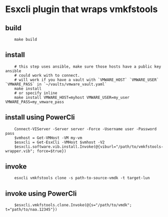 # Esxcli plugin that wraps vmkfstools 

## build
```console
    make build
```

## install
```console
    # this step uses ansible, make sure those hosts have a public key ansible
    # could work with to connect.
    # will work if you have a vault with `VMWARE_HOST` `VMWARE_USER` `VMWARE_PASS` in `~/vaults/vmware_vault.yaml`
    make install
    # or specify inline
    make install VMWARE_HOST=myhost VMWARE_USER=my_user VMWARE_PASS=my_vmware_pass
``` 

## install using PowerCli
```console
    Connect-VIServer -Server server -Force -Username user -Password pass
    $vmhost = Get-VMHost -VM my-vm
    $esxcli = Get-EsxCli -VMHost $vmhost -V2
    $esxcli.software.vib.install.Invoke(@{viburl="/path/to/vmkfstools-wrapper.vib"; force=$true})
```
## invoke
```console
    esxcli vmkfstools clone -s path-to-source-vmdk -t target-lun
```

## invoke using PowerCli
```console
    $esxcli.vmkfstools.clone.Invoke(@{s="/path/to/vmdk"; t="path/to/naa.12345"})
```
